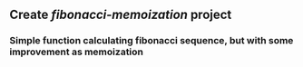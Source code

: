 ## Create *fibonacci-memoization* project

### Simple function calculating fibonacci sequence, but with some improvement as memoization
